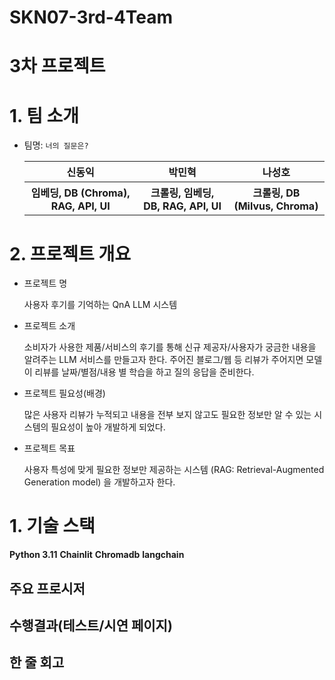 # SKN07-3rd-4Team

# 3차 프로젝트
 
# 1. 팀 소개
- 팀명: `너의 질문은?`
    <table>
    <tr>
        <th>신동익</th>
        <th>박민혁</th>
        <th>나성호</th>
        <!-- <th>송문택</th> -->
    </tr>
    <tr>
        <th>임베딩, DB (Chroma), RAG, API, UI</th>
        <th>크롤링, 임베딩, DB, RAG, API, UI</th>
        <th>크롤링, DB (Milvus, Chroma)</th>
        <!-- <th>role 4.</th> -->
    </tr>
    </table>
 
# 2. 프로젝트 개요
- 프로젝트 명
    
    사용자 후기를 기억하는 QnA LLM 시스템

- 프로젝트 소개

    소비자가 사용한 제품/서비스의 후기를 통해 신규 제공자/사용자가 궁금한 내용을 알려주는 LLM 서비스를 만들고자 한다. 주어진 블로그/웹 등 리뷰가 주어지면 모델이 리뷰를 날짜/별점/내용 별 학습을 하고 질의 응답을 준비한다.

- 프로젝트 필요성(배경)

    많은 사용자 리뷰가 누적되고 내용을 전부 보지 않고도 필요한 정보만 알 수 있는 시스템의 필요성이 높아 개발하게 되었다.

- 프로젝트 목표

    사용자 특성에 맞게 필요한 정보만 제공하는 시스템 (RAG: Retrieval-Augmented Generation model) 을 개발하고자 한다.
 
# 1. 기술 스택
**Python 3.11** **Chainlit** **Chromadb** **langchain**

## 주요 프로시저
 
## 수행결과(테스트/시연 페이지)
 
## 한 줄 회고
